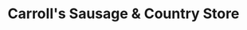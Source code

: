 ---
title: "Carroll's Sausage & Country Store"
url: /ashburn/carrolls-sausage-and-country-store/
shop: butcher
---